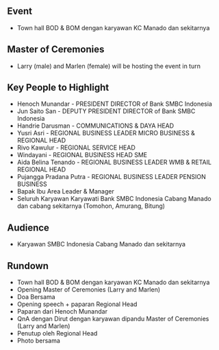 ## Event
* Town hall BOD & BOM dengan karyawan KC Manado dan sekitarnya

## Master of Ceremonies
* Larry (male) and Marlen (female) will be hosting the event in turn

## Key People to Highlight
* Henoch Munandar - PRESIDENT DIRECTOR of Bank SMBC Indonesia
* Jun Saito San - DEPUTY PRESIDENT DIRECTOR of Bank SMBC Indonesia
* Handrie Darusman - COMMUNICATIONS & DAYA HEAD
* Yusri Asri - REGIONAL BUSINESS LEADER MICRO BUSINESS & REGIONAL HEAD
* Rivo Kawulur - REGIONAL SERVICE HEAD
* Windayani - REGIONAL BUSINESS HEAD SME
* Aida Belina Tenando - REGIONAL BUSINESS LEADER WMB & RETAIL REGIONAL HEAD
* Pujangga Pradana Putra - REGIONAL BUSINESS LEADER PENSION BUSINESS
* Bapak Ibu Area Leader & Manager
* Seluruh Karyawan Karyawati Bank SMBC Indonesia Cabang Manado dan cabang sekitarnya
  (Tomohon, Amurang, Bitung)

## Audience
* Karyawan SMBC Indonesia Cabang Manado dan sekitarnya

## Rundown
* Town hall BOD & BOM dengan karyawan KC Manado dan sekitarnya
* Opening Master of Ceremonies (Larry and Marlen)
* Doa Bersama
* Opening speech + paparan Regional Head
* Paparan dari Henoch Munandar
* QnA dengan Dirut dengan karyawan dipandu Master of Ceremonies (Larry and Marlen)
* Penutup oleh Regional Head
* Photo bersama
